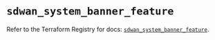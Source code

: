 # `sdwan_system_banner_feature`

Refer to the Terraform Registry for docs: [`sdwan_system_banner_feature`](https://registry.terraform.io/providers/ciscodevnet/sdwan/0.8.0/docs/resources/system_banner_feature).
